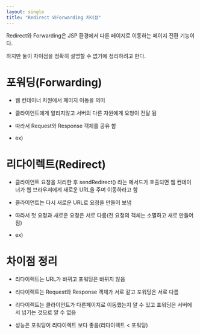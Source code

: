 ```yaml
---
layout: single
title: "Redirect 와Forwarding 차이점"
---
```


Redirect와 Forwarding은 JSP 환경에서 다른 페이지로 이동하는 페이지 전환 기능이다.

하지만 둘이 차이점을 정확히 설명할 수 없기에 정리하려고 한다.


# 포워딩(Forwarding)

- 웹 컨테이너 차원에서 페이지 이동을 의미

- 클라이언트에게 알리지않고 서버의 다른 자원에게 요청이 전달 됨

- 따라서 Request와 Response 객체를 공유 함

- ex)

# 리다이렉트(Redirect)

- 클라이언트 요청을 처리한 후 sendRedirect() 라는 메서드가 호출되면 웹 컨테이너가 웹 브라우저에게 새로운 URL을 주며 이동하라고 함  

- 클라이언트는 다시 새로운 URL로 요청을 만들어 보냄

- 따라서 첫 요청과 새로운 요청은 서로 다름(전 요청의 객체는 소멸하고 새로 만들어짐)

- ex)

# 차이점 정리

- 리다이렉트는 URL가 바뀌고 포워딩은 바뀌지 않음

- 리다이렉트는 Request와 Response 객체가 서로 같고 포워딩은 서로 다름

- 리다이렉트는 클라이언트가 다른페이지로 이동했는지 알 수 있고 포워딩은 서버에서 넘기는 것으로 알 수 없음

- 성능은 포워딩이 리다이렉트 보다 좋음(리다이렉트 < 포워딩)
